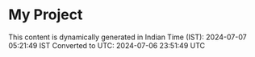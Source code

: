 # My Project

This content is dynamically generated in Indian Time (IST): 2024-07-07 05:21:49 IST
Converted to UTC: 2024-07-06 23:51:49 UTC
